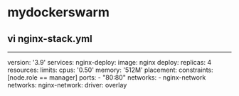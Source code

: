 # mydockerswarm

vi nginx-stack.yml
------------------
 ---
version: '3.9'
services:
  nginx-deploy:
    image: nginx
    deploy:
      replicas: 4
      resources:
        limits:
          cpus: '0.50'
          memory: '512M'
      placement:
        constraints: [node.role == manager]
    ports:
    - "80:80"
    networks:
    - nginx-network
networks:
  nginx-network:
    driver: overlay
